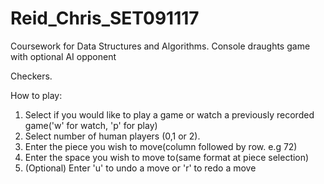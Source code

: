 # Reid_Chris_SET091117
Coursework for Data Structures and Algorithms. Console draughts game with optional AI opponent

Checkers.

How to play:
1) Select if you would like to play a game or watch a previously recorded game('w' for watch, 'p' for play)
2) Select number of human players (0,1 or 2).
3) Enter the piece you wish to move(column followed by row. e.g 72)
4) Enter the space you wish to move to(same format at piece selection)
5) (Optional) Enter 'u' to undo a move or 'r' to redo a move
